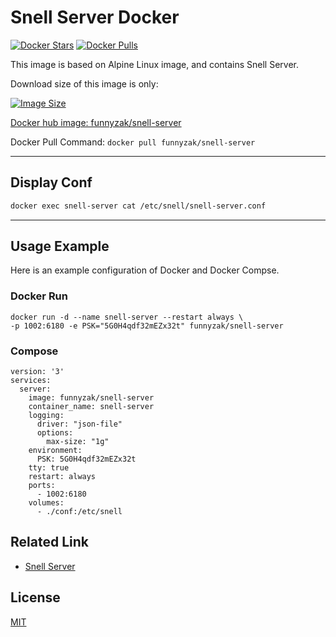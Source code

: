 # Snell Server Docker

[![Docker Stars](https://img.shields.io/docker/stars/funnyzak/snell-server.svg?style=flat-square)](https://hub.docker.com/r/funnyzak/snell-server/)
[![Docker Pulls](https://img.shields.io/docker/pulls/funnyzak/snell-server.svg?style=flat-square)](https://hub.docker.com/r/funnyzak/snell-server/)

This image is based on Alpine Linux image, and contains Snell Server.

Download size of this image is only:

[![Image Size](https://img.shields.io/docker/image-size/funnyzak/snell-server)](https://hub.docker.com/r/funnyzak/snell-server/)

[Docker hub image: funnyzak/snell-server](https://hub.docker.com/r/funnyzak/snell-server)

Docker Pull Command: `docker pull funnyzak/snell-server`

---

## Display Conf

```sh
docker exec snell-server cat /etc/snell/snell-server.conf
```

---

## Usage Example

Here is an example configuration of Docker and Docker Compse.

### Docker Run

```Docker
docker run -d --name snell-server --restart always \
-p 1002:6180 -e PSK="5G0H4qdf32mEZx32t" funnyzak/snell-server
```

### Compose

```compose
version: '3'
services:
  server:
    image: funnyzak/snell-server
    container_name: snell-server
    logging:
      driver: "json-file"
      options:
        max-size: "1g"
    environment:
      PSK: 5G0H4qdf32mEZx32t
    tty: true
    restart: always
    ports:
      - 1002:6180
    volumes:
      - ./conf:/etc/snell
```

## Related Link

- [Snell Server](https://manual.nssurge.com/others/snell.html)

## License

[MIT](LICENSE)